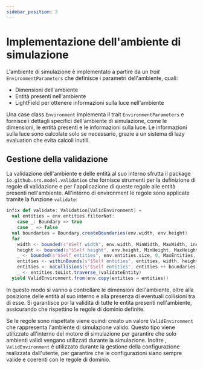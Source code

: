 ```yaml
---
sidebar_position: 2
---
```


# Implementazione dell'ambiente di simulazione

L'ambiente di simulazione è implementato a partire da un _trait_ `EnvironmentParameters` che definisce i parametri dell'ambiente, quali:

- Dimensioni dell'ambiente
- Entità presenti nell'ambiente
- LightField per ottenere informazioni sulla luce nell'ambiente

Una case class `Environment` implementa il trait `EnvironmentParameters` e fornisce i dettagli specifici dell'ambiente di simulazione, come le dimensioni, le entità presenti e le informazioni sulla luce.
Le informazioni sulla luce sono calcolate solo se necessario, grazie a un sistema di lazy evaluation che evita calcoli inutili.

## Gestione della validazione

La validazione dell'ambiente e delle entità al suo interno sfrutta il package `io.github.srs.model.validation` che fornisce strumenti per la definizione di regole di validazione e per l'applicazione di queste regole alle entità presenti nell'ambiente.
All'interno di environment le regole sono applicate tramite la funzione `validate`:

```scala
infix def validate: Validation[ValidEnvironment] =
  val entities = env.entities.filterNot:
    case _: Boundary => true
    case _ => false
  val boundaries = Boundary.createBoundaries(env.width, env.height)
  for
    width <- bounded(s"$Self width", env.width, MinWidth, MaxWidth, includeMax = true)
    height <- bounded(s"$Self height", env.height, MinHeight, MaxHeight, includeMax = true)
    _ <- bounded(s"$Self entities", env.entities.size, 0, MaxEntities, includeMax = true)
    entities <- withinBounds(s"$Self entities", entities, width, height)
    entities <- noCollisions(s"$Self entities", entities ++ boundaries)
    _ <- entities.toList.traverse_(validateEntity)
  yield ValidEnvironment.from(env.copy(entities = entities))
```

In questo modo si vanno a controllare le dimensioni dell'ambiente, oltre alla posizione delle entità al suo interno e alla presenza di eventuali collisioni tra di esse.
Si garantisce poi la validità di tutte le entità presenti nell'ambiente, assicurando che rispettino le regole di dominio definite.

Se le regole sono rispettate viene quindi creato un valore `ValidEnvironment` che rappresenta l'ambiente di simulazione valido.
Questo tipo viene utilizzato all'interno del motore di simulazione per garantire che solo ambienti validi vengano utilizzati durante la simulazione.
Inoltre , `ValidEnvironment` è utilizzato durante la gestione della configurazione realizzata dall'utente, per garantire che le configurazioni siano sempre valide e coerenti con le regole di dominio.
